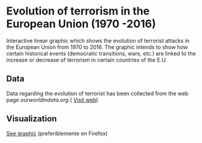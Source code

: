 # Evolution of terrorism in the European Union (1970 -2016)

Interactive linear graphic which shows the evolution of terrorist attacks in the European Union from 1970 to 2016. The graphic intends to show how certain historical events (democratic transitions, wars, etc.) are linked to the increase or decrease of terrorism in certain countries of the E.U.

## Data

Data regarding the evolution of terrorist has been collected from the web page _ourworldindata.org_.( [Visit web](https://ourworldindata.org/terrorism#modern-terrorism-after-the-second-world-war))

## Visualization

[See graphic](https://desi_18-19.pages.gitlab.inf.uva.es/evolucion_terrorismo_ue_1970-2016/) (preferiblemente en Firefox)
